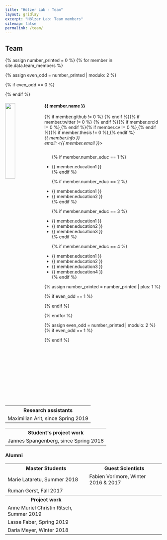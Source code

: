 ```yaml
---
title: "Hölzer Lab - Team"
layout: gridlay
excerpt: "Hölzer Lab: Team members"
sitemap: false
permalink: /team/
---
```


## Team

{% assign number_printed = 0 %}
{% for member in site.data.team_members %}

{% assign even_odd = number_printed | modulo: 2 %}

{% if even_odd == 0 %}
<div class="row">
{% endif %}

<div class="col-sm-6 clearfix">
  <img src="{{ site.url }}{{ site.baseurl }}/images/teampic/{{ member.photo }}" class="img-responsive" width="25%" style="float: left" />
  <h4>{{ member.name }}</h4>{% if member.github != 0 %}
  <a target="_blank" href="{{ member.github }}/"><i class="fab fa-github" style="color:black; font-size:24px;"></i></a> {% endif %}{% if member.twitter != 0 %}<a target="_blank" href="{{ member.twitter }}/"><i class="fab fa-twitter" style="color:#0084b4; font-size:24px;"></i></a> {% endif %}{% if member.orcid != 0 %}<a target="_blank" href="{{ member.orcid }}/"> <i class="fas fa-dot-circle" style="color:#a6ce39;font-size:24px;"></i></a> {% endif %}{% if member.cv != 0 %}<a target="_blank" href="{{ site.url }}{{ site.baseurl }}{{ member.cv }}"> <i class="fas fa-file-pdf" style="color:#f45c42;font-size:22px;"></i></a>{% endif %}{% if member.thesis != 0 %}<a target="_blank" href="{{ site.url }}{{ site.baseurl }}{{ member.thesis }}"> <i class="fas fa-book" style="color:#A4A4A4;font-size:22px;"></i></a>{% endif %}
  <br>
  <i>{{ member.info }}<br>email: <{{ member.email }}></i>
  <ul style="overflow: hidden">
  
  {% if member.number_educ == 1 %}
  <li> {{ member.education1 }} </li>
  {% endif %}
  
  {% if member.number_educ == 2 %}
  <li> {{ member.education1 }} </li>
  <li> {{ member.education2 }} </li>
  {% endif %}
  
  {% if member.number_educ == 3 %}
  <li> {{ member.education1 }} </li>
  <li> {{ member.education2 }} </li>
  <li> {{ member.education3 }} </li>
  {% endif %}
  
  {% if member.number_educ == 4 %}
  <li> {{ member.education1 }} </li>
  <li> {{ member.education2 }} </li>
  <li> {{ member.education3 }} </li>
  <li> {{ member.education4 }} </li>
  {% endif %}
  
  </ul>
</div>

{% assign number_printed = number_printed | plus: 1 %}

{% if even_odd == 1 %}
</div>
{% endif %}

{% endfor %}

{% assign even_odd = number_printed | modulo: 2 %}
{% if even_odd == 1 %}
</div>
{% endif %}

<table align="center" class="table table-condensed">
<tr><th>Research assistants</th></tr>
<tr><td>Maximilian Arlt, since Spring 2019</td></tr>
</table>

<table align="center" class="table table-condensed">
<tr><th>Student's project work</th></tr>
<tr><td>Jannes Spangenberg, since Spring 2018</td></tr>
</table>

### Alumni
<table align="center" class="table table-condensed">
<tr><th>Master Students</th><th>Guest Scientists</th></tr>
<tr><td>Marie Lataretu, Summer 2018</td><td>Fabien Vorimore, Winter 2016 & 2017</td></tr>
<tr><td>Ruman Gerst, Fall 2017</td><td></td></tr>
<tr><th>Project work</th><th></th></tr>
<tr><td>Anne Muriel Christin Ritsch, Summer 2019</td></tr>
<tr><td>Lasse Faber, Spring 2019</td></tr>
<tr><td>Daria Meyer, Winter 2018</td></tr>
</table>
<br>
<!--## Administrative Support
<a href="mailto:Rijsewijk@Physics.LeidenUniv.nl">Ellie van Rijsewijk</a> is helping us (and other groups) with administration.-->






